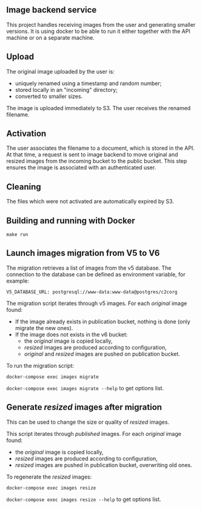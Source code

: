 Image backend service
---------------------

This project handles receiving images from the user and generating smaller
versions. It is using docker to be able to run it either together with the
API machine or on a separate machine.


Upload
--------

The original image uploaded by the user is:
- uniquely renamed using a timestamp and random number;
- stored locally in an "incoming" directory;
- converted to smaller sizes.

The image is uploaded immediately to S3.
The user receives the renamed filename.


Activation
----------

The user associates the filename to a document, which is stored in the API.
At that time, a request is sent to image backend to move original and resized
images from the incoming bucket to the public bucket. This step ensures the
image is associated with an authenticated user.


Cleaning
--------

The files which were not activated are automatically expired by S3.


Building and running with Docker
-------------------------------

`make run`


Launch images migration from V5 to V6
-------------------------------------

The migration retrieves a list of images from the v5 database. The connection
to the database can be defined as environment variable, for example:

```
V5_DATABASE_URL: postgresql://www-data:www-data@postgres/c2corg
```

The migration script iterates through v5 images. For each *original* image
found:
* If the image already exists in publication bucket, nothing is done (only
  migrate the new ones).
* If the image does not exists in the v6 bucket:
   * the *original* image is copied locally,
   * *resized* images are produced according to configuration,
   * *original* and *resized* images are pushed on publication bucket.

To run the migration script:

``docker-compose exec images migrate``

``docker-compose exec images migrate --help`` to get options list.


Generate *resized* images after migration
-----------------------------------------

This can be used to change the size or quality of *resized* images.

This script iterates through *published* images. For each *original* image
found:
* the *original* image is copied locally,
* *resized* images are produced according to configuration,
* *resized* images are pushed in publication bucket, overwriting old ones.

To regenerate the *resized* images:

``docker-compose exec images resize``

``docker-compose exec images resize --help`` to get options list.
